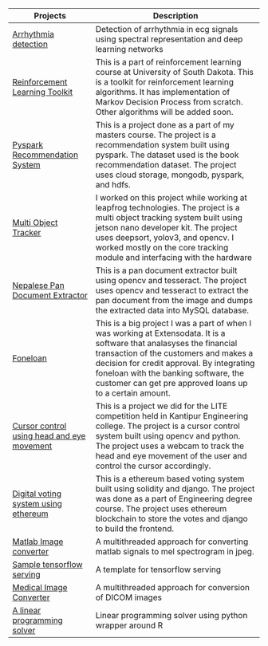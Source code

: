 | Projects | Description|
|----------|------------|
|<a href = "https://github.com/siddhi47/ecg-classification">Arrhythmia detection</a>| Detection of arrhythmia in ecg signals using spectral representation and deep learning networks|
|<a href = "Reinforcement Learning Toolkit">Reinforcement Learning Toolkit</a>| This is a part of reinforcement learning course at University of South Dakota. This is a toolkit for reinforcement learning algorithms. It has implementation of Markov Decision Process from scratch. Other algorithms will be added soon.|
|<a href = "Pyspark Recommendation System">Pyspark Recommendation System</a>| This is a project done as a part of my masters course. The project is a recommendation system built using pyspark. The dataset used is the book recommendation dataset. The project uses cloud storage, mongodb, pyspark, and hdfs.|
|<a href = "https://www.i8labs.com/">Multi Object Tracker</a>| I worked on this project while working at leapfrog technologies. The project is a multi object tracking system built using jetson nano developer kit. The project uses deepsort, yolov3, and opencv. I worked mostly on the core tracking module and interfacing with the hardware|
|<a href = "https://github.com/siddhi47/Nepalese-PAN-extraction">Nepalese Pan Document Extractor</a>|This is a pan document extractor built using opencv and tesseract. The project uses opencv and tesseract to extract the pan document from the image and dumps the extracted data into MySQL database. |
|<a href = "https://foneloan.com.np/">Foneloan</a>| This is a big project I was a part of when I was working at Extensodata. It is a software that analasyses the financial transaction of the customers and makes a decision for credit approval. By integrating foneloan with the banking software, the customer can get pre approved loans up to a certain amount.|
|<a href = "https://github.com/siddhi47/Cursor-Control-using-Eye-Movement">Cursor control using head and eye movement</a>| This is a project we did for the LITE competition held in Kantipur Engineering college. The project is a cursor control system built using opencv and python. The project uses a webcam to track the head and eye movement of the user and control the cursor accordingly.|
|<a href = "https://bitbucket.org/siddhi47/ethereumvoting/src/master/voting/">Digital voting system using ethereum</a>|This is a ethereum based voting system built using solidity and django. The project was done as a part of Engineering degree course. The project uses ethereum blockchain to store the votes and django to build the frontend. |
|<a href = "https://github.com/siddhi47/mat2jpeg">Matlab Image converter</a>| A multithreaded approach for converting matlab signals to mel spectrogram in jpeg. |
|<a href = "https://github.com/siddhi47/tensorflow_serving">Sample tensorflow serving</a>|A template for tensorflow serving |
|<a href = "https://github.com/siddhi47/medicalimage_converter">Medical Image Converter</a>|A multithreaded approach for conversion of DICOM images |
|<a href = "https://github.com/siddhi47/linear-programming-package">A linear programming solver</a>| Linear programming solver using python wrapper around R|
